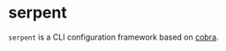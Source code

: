 # serpent

`serpent` is a CLI configuration framework based on [cobra](https://github.com/spf13/cobra).

